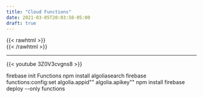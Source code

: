 ```yaml
---
title: "Cloud Functions"
date: 2021-03-05T20:03:58-05:00
draft: true
---
```

{{< rawhtml >}}
<br />
{{< /rawhtml >}}
***

<!-- https://www.youtube.com/watch?v=3Z0V3cvgns8 -->


{{< youtube 3Z0V3cvgns8 >}}

firebase init Functions
npm install algoliasearch
firebase functions:config:set algolia.appid"" algolia.apikey""
npm install
firebase deploy --only functions
